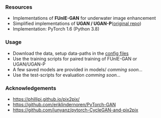 
### Resources
- Implementations of **FUnIE-GAN** for underwater image enhancement
- Simplified implementations of **UGAN / UGAN-P**([original repo](https://github.com/cameronfabbri/Underwater-Color-Correction))
- Implementation: PyTorch 1.6 (Python 3.8)

### Usage
- Download the data, setup data-paths in the [config files](/PyTorch/configs/)
- Use the training scripts for paired training of FUnIE-GAN or UGAN/UGAN-P 
- A few saved models are provided in models/ *comming soon...*
- Use the test-scripts for evaluation *comming soon...* 

### Acknowledgements
- https://phillipi.github.io/pix2pix/
- https://github.com/eriklindernoren/PyTorch-GAN
- https://github.com/junyanz/pytorch-CycleGAN-and-pix2pix
